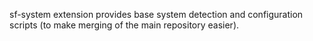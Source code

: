 sf-system extension provides base system detection and configuration
scripts (to make merging of the main repository easier).
